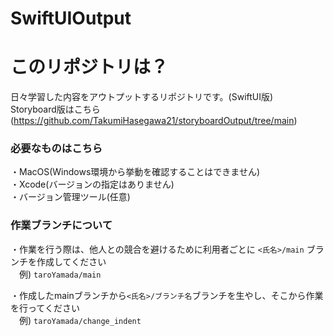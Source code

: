 # SwiftUIOutput

# このリポジトリは？
日々学習した内容をアウトプットするリポジトリです。(SwiftUI版)  
Storyboard版はこちら(https://github.com/TakumiHasegawa21/storyboardOutput/tree/main)


### 必要なものはこちら  
・MacOS(Windows環境から挙動を確認することはできません)  
・Xcode(バージョンの指定はありません)  
・バージョン管理ツール(任意)



### 作業ブランチについて
・作業を行う際は、他人との競合を避けるために利用者ごとに `<氏名>/main` ブランチを作成してください  
　例) `taroYamada/main`  
 
・作成したmainブランチから`<氏名>/ブランチ名`ブランチを生やし、そこから作業を行ってください  
　例) `taroYamada/change_indent`
